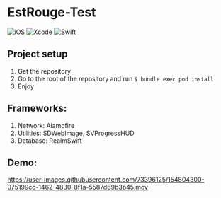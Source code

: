 # EstRouge-Test

![iOS](https://img.shields.io/badge/iOS-13.4-000000?style=flat&logo=Apple&logoColor=000000)
![Xcode](https://img.shields.io/badge/Xcode-13.0-147EFB?style=flat&logo=Xcode&logoColor=147EFB)
![Swift](https://img.shields.io/badge/Swift-5-FA7343?style=flat&logo=swift&logoColor=FA7343)

## Project setup
1. Get the repository
2. Go to the root of the repository and run `$ bundle exec pod install`
3. Enjoy

## Frameworks:
1. Network: Alamofire
2. Utilities: SDWebImage, SVProgressHUD
3. Database: RealmSwift

## Demo:

https://user-images.githubusercontent.com/73396125/154804300-075199cc-1462-4830-8f1a-5587d69b3b45.mov

